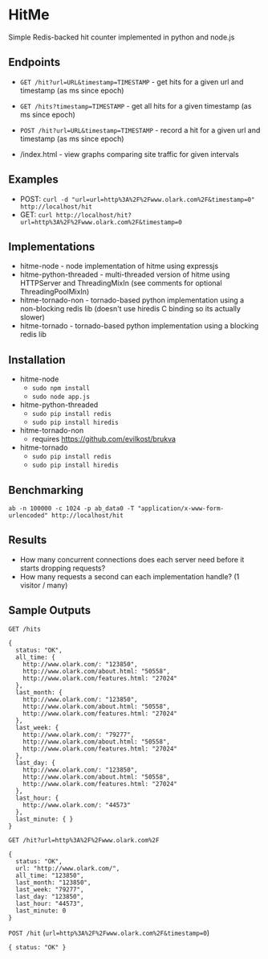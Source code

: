 HitMe
=====

Simple Redis-backed hit counter implemented in python and node.js


Endpoints
---------

* `GET /hit?url=URL&timestamp=TIMESTAMP` - get hits for a given url and timestamp (as ms since epoch)
* `GET /hits?timestamp=TIMESTAMP` - get all hits for a given timestamp (as ms since epoch)
* `POST /hit?url=URL&timestamp=TIMESTAMP` - record a hit for a given url and timestamp (as ms since epoch)

* /index.html - view graphs comparing site traffic for given intervals


Examples
--------

* POST: `curl -d "url=url=http%3A%2F%2Fwww.olark.com%2F&timestamp=0" http://localhost/hit`
* GET: `curl http://localhost/hit?url=http%3A%2F%2Fwww.olark.com%2F&timestamp=0`


Implementations
---------------

* hitme-node - node implementation of hitme using expressjs
* hitme-python-threaded - multi-threaded version of hitme using HTTPServer and ThreadingMixIn (see comments for optional ThreadingPoolMixIn)
* hitme-tornado-non - tornado-based python implementation using a non-blocking redis lib (doesn't use hiredis C binding so its actually slower)
* hitme-tornado - tornado-based python implementation using a blocking redis lib


Installation
------------

* hitme-node
  * `sudo npm install`
  * `sudo node app.js`
* hitme-python-threaded
  * `sudo pip install redis`
  * `sudo pip install hiredis`
* hitme-tornado-non
  * requires https://github.com/evilkost/brukva
* hitme-tornado
  * `sudo pip install redis`
  * `sudo pip install hiredis`


Benchmarking
------------

`ab -n 100000 -c 1024 -p ab_data0 -T "application/x-www-form-urlencoded" http://localhost/hit`


Results
-------

* How many concurrent connections does each server need before it starts dropping requests?
* How many requests a second can each implementation handle? (1 visitor / many)


Sample Outputs
--------------

`GET /hits`

    {
      status: "OK",
      all_time: {
        http://www.olark.com/: "123850",
        http://www.olark.com/about.html: "50558",
        http://www.olark.com/features.html: "27024"
      },
      last_month: {
        http://www.olark.com/: "123850",
        http://www.olark.com/about.html: "50558",
        http://www.olark.com/features.html: "27024"
      },
      last_week: {
        http://www.olark.com/: "79277",
        http://www.olark.com/about.html: "50558",
        http://www.olark.com/features.html: "27024"
      },
      last_day: {
        http://www.olark.com/: "123850",
        http://www.olark.com/about.html: "50558",
        http://www.olark.com/features.html: "27024"
      },
      last_hour: {
        http://www.olark.com/: "44573"
      },
      last_minute: { }
    }


`GET /hit?url=http%3A%2F%2Fwww.olark.com%2F`

    {
      status: "OK",
      url: "http://www.olark.com/",
      all_time: "123850",
      last_month: "123850",
      last_week: "79277",
      last_day: "123850",
      last_hour: "44573",
      last_minute: 0
    }


`POST /hit` (`url=http%3A%2F%2Fwww.olark.com%2F&timestamp=0`)

    { status: "OK" }
